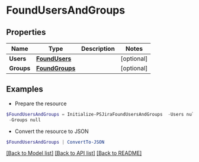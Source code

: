 # FoundUsersAndGroups
## Properties

Name | Type | Description | Notes
------------ | ------------- | ------------- | -------------
**Users** | [**FoundUsers**](FoundUsers.md) |  | [optional] 
**Groups** | [**FoundGroups**](FoundGroups.md) |  | [optional] 

## Examples

- Prepare the resource
```powershell
$FoundUsersAndGroups = Initialize-PSJiraFoundUsersAndGroups  -Users null `
 -Groups null
```

- Convert the resource to JSON
```powershell
$FoundUsersAndGroups | ConvertTo-JSON
```

[[Back to Model list]](../README.md#documentation-for-models) [[Back to API list]](../README.md#documentation-for-api-endpoints) [[Back to README]](../README.md)


